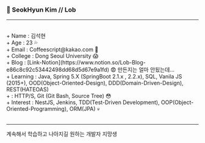 ### 👻 SeokHyun Kim // Lob 
<hr/><br/>
  + Name       : 김석현<br/>
  + Age        : 23 💦<br/>
  + Email      : Coffeescript@kakao.com 💬<br/>
  + College    : Dong Seoul University 😱<br/>
  + Blog       : [Link-Notion](https://www.notion.so/Lob-Blog-e86c8c92c53442498dd68d5d67e9a1fd) 😨 만든지는 얼마 안됬는데...<br/>
  + Learning   : Java, Spring 5.X (SpringBoot 2.1.x , 2.2.x), SQL, Vanila JS (2015+), OOD(Object-Oriented-Design), DDD(Domain-Driven-Design), REST(HATEOAS)<br/>
  +            : HTTP/S, Git (Git Bash, Source Tree) 😳<br/>
  + Interest   : NestJS, Jenkins, TDD(Test-Driven Development), OOP(Object-Oriented-Programming), ORM(JPA) 💀<br/>
<br/><hr/>
계속해서 학습하고 나아지길 원하는 개발자 지망생 


<!--
**coffeescriptSERRL/coffeescriptSERRL** is a ✨ _special_ ✨ repository because its `README.md` (this file) appears on your GitHub profile.

Here are some ideas to get you started:

- 🔭 I’m currently working on ...
- 🌱 I’m currently learning ...
- 👯 I’m looking to collaborate on ...
- 🤔 I’m looking for help with ...
- 💬 Ask me about ...
- 📫 How to reach me: ...
- 😄 Pronouns: ...
- ⚡ Fun fact: ...
-->
